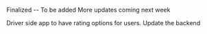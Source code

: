 Finalized -- To be added
More updates coming next week

Driver side app to have rating options for users. Update the backend
